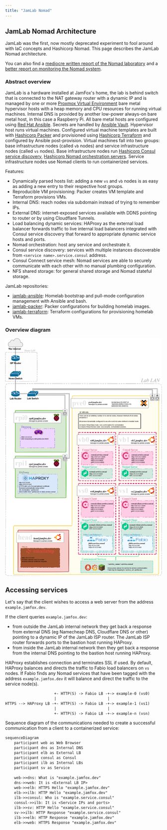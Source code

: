 ```yaml
---
title: "JamLab Nomad"
---
```


## JamLab Nomad Architecture

JamLab was the first, now mostly deprecated experiment to fool around with IaC concepts and Hashicorp Nomad. This page describes the JamLab Nomad architecture.

You can also find a [mediocre written report of the Nomad laboratory](https://github.com/JamFox/docs.jamfox.dev/raw/master/docs/content/homelab/attachments/jamlab-report.pdf) and a [better report on monitoring the Nomad system](https://github.com/JamFox/docs.jamfox.dev/raw/master/docs/content/homelab/attachments/jamlab-monitoring-report.pdf).

### Abstract overview

JamLab is a hardware installed at JamFox's home, the lab is behind switch that is connected to the NAT gateway router with a dynamic IP and is managed by one or more [Proxmox Virtual Environment](https://www.proxmox.com/en/proxmox-ve) bare metal hypervisor hosts with a heap memory and CPU resources for running virtual machines. Internal DNS is provided by another low-power always-on bare metal host, in this case a Raspberry Pi. All bare metal hosts are configured using [Red Hat Ansible](https://www.ansible.com/). Secrets are handled by [Ansible Vault](https://docs.ansible.com/ansible/latest/cli/ansible-vault.html). Hypervisor host runs virtual machines. Configured virtual machine templates are built with [Hashicorp Packer](https://www.packer.io/) and provisioned using [Hashicorp Terraform](https://www.terraform.io/) and configured by Ansible post-provision. Virtual machines fall into two groups: base infrastructure nodes (called `vb` nodes) and service infrastructure nodes (called `vs` nodes). Base infrastructure nodes run [Hashicorp Consul service discovery](https://www.consul.io/), [Hashicorp Nomad orchestration servers](https://www.hashicorp.com/products/nomad). Service infrastructure nodes use Nomad clients to run containerized services.

Features:

- Dynamically parsed hosts list: adding a new `vs` and `vb` nodes is as easy as adding a new entry to their respective host groups.
- Reproducible VM provisioning: Packer creates VM template and Terraform provisions VMs.
- Internal DNS: reach nodes via subdomain instead of trying to remember IPs.
- External DNS: internet-exposed services available with DDNS pointing to router or by using Cloudflare Tunnels.
- Load balancing dynamic services: HAProxy as the external load balancer forwards traffic to live internal load balancers integrated with Consul service discovery that forward to appropriate dynamic service hosts and ports.  
- Nomad orchestration: host any service and orchestrate it.
- Consul service discovery: services with multiple instances discoverable from `<service name>.service.consul` address.
- Consul Connect service mesh: Nomad services are able to securely communicate with each other with no manual plumbing configuration.
- NFS shared storage: for general shared storage and Nomad stateful storage.

JamLab repositories:

- [jamlab-ansible](https://github.com/JamFox/jamlab-ansible): Homelab bootstrap and pull-mode configuration management with Ansible and bash.
- [jamlab-packer](https://github.com/JamFox/jamlab-packer): Packer configurations for building homelab images.
- [jamlab-terraform](https://github.com/JamFox/jamlab-terraform): Terraform configurations for provisioning homelab VMs.

### Overview diagram

![jamlab-overview diagram](attachments/jamlab-overview.png)

## Accessing services

Let's say that the client wishes to access a web server from the address `example.jamfox.dev`.

If the client queries `example.jamfox.dev`:

- from outside the JamLab internal network they get back a response from external DNS (eg Namecheap DNS, Cloudflare DNS or other) pointing to a dynamic IP of the JamLab ISP router. The JamLab ISP router forwards ports to the bastion host running HAProxy.
- from inside the JamLab internal network then they get back a response from the internal DNS pointing to the bastion host running HAProxy.

HAProxy establishes connection and terminates SSL if used. By default, HAProxy balances and directs the traffic to Fabio load balancers on `vs` nodes. If Fabio finds any Nomad services that have been tagged with the address `example.jamfox.dev` it will balance and direct the traffic to the service node(s).

```
                      +- HTTP(S) -> Fabio LB -+-> example-0 (vs0)
                      |                       |
HTTPS --> HAProxy LB -+- HTTP(S) -> Fabio LB -+-> example-1 (vs1)
                      |                       |
                      +- HTTP(S) -> Fabio LB -+-> example-n (vsn)
```

Sequence diagram of the communications needed to create a successful communication from a client to a containerized service:

``` mermaid
sequenceDiagram
    participant web as Web Browser
    participant dns as Internal DNS
    participant elb as External LB
    participant consul as Consul
    participant ilb as Internal LBs
    participant sv as Service
 
    web->>dns: What is "example.jamfox.dev"
    dns->>web: It is <External LB IP>
    web->>elb: HTTPS Hello "example.jamfox.dev"
    elb->>ilb: HTTP Hello "example.jamfox.dev"
    ilb->>consul: Who is "example.service.consul"
    consul->>ilb: It is <Service IPs and ports>
    ilb->>sv: HTTP Hello "example.service.consul"
    sv->>ilb: HTTP Response "example.service.consul"
    ilb->>elb: HTTP Response "example.jamfox.dev"
    elb->>web: HTTPS Response "example.jamfox.dev"
```
